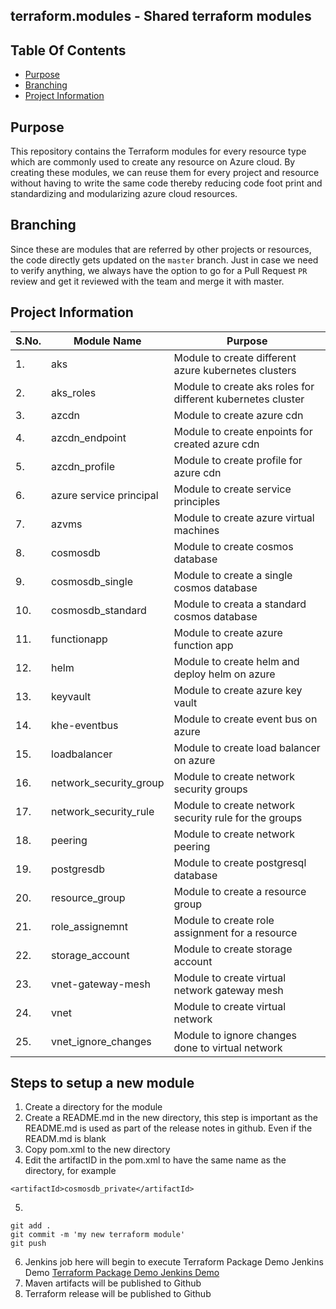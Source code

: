 ## terraform.modules - Shared terraform modules

## Table Of Contents
- [Purpose](#purpose)
- [Branching](#branching)
- [Project Information](#project-information)

## Purpose
This repository contains the Terraform modules for every resource type which are commonly used to create any resource on Azure cloud. By creating these modules, we can reuse them for every project and resource without having to write the same code thereby reducing code foot print and standardizing and modularizing azure cloud resources.

## Branching
Since these are modules that are referred by other projects or resources, the code directly gets updated on the `master` branch. Just in case we need to verify anything, we always have the option to go for a Pull Request `PR` review and get it reviewed with the team and merge it with master.

## Project Information
| S.No. | Module Name | Purpose |
|------|-------------|--------------|
| 1. | aks | Module to create different azure kubernetes clusters |
| 2. | aks_roles | Module to create aks roles for different kubernetes cluster |
| 3. | azcdn | Module to create azure cdn |
| 4. | azcdn_endpoint | Module to create enpoints for created azure cdn |
| 5. | azcdn_profile | Module to create profile for azure cdn |
| 6. | azure service principal | Module to create service principles |
| 7. | azvms | Module to create azure virtual machines |
| 8. | cosmosdb | Module to create cosmos database |
| 9. | cosmosdb_single | Module to create a single cosmos database |
| 10.| cosmosdb_standard | Module to creata a standard cosmos database |
| 11.| functionapp |Module to create azure function app  |
| 12.| helm | Module to create helm and deploy helm on azure |
| 13.| keyvault | Module to create azure key vault |
| 14.| khe-eventbus | Module to create event bus on azure |
| 15.| loadbalancer | Module to create load balancer on azure |
| 16.| network_security_group | Module to create network security groups |
| 17.| network_security_rule | Module to create network security rule for the groups |
| 18.| peering | Module to create network peering |
| 19.| postgresdb | Module to create postgresql database |
| 20.| resource_group | Module to create a resource group |
| 21.| role_assignemnt | Module to create role assignment for a resource |
| 22.| storage_account | Module to create storage account |
| 23.| vnet-gateway-mesh | Module to create virtual network gateway mesh |
| 24.| vnet | Module to create virtual network |
| 25.| vnet_ignore_changes | Module to ignore changes done to virtual network |


## Steps to setup a new module

1. Create a directory for the module
2. Create a README.md in the new directory, this step is important as the README.md is used as part of the release notes in github. Even if the READM.md is blank
3. Copy pom.xml to the new directory
4. Edit the artifactID in the pom.xml to have the same name as the directory, for example
```
<artifactId>cosmosdb_private</artifactId>
```
5. 
```
git add .
git commit -m 'my new terraform module'
git push
```
6. Jenkins job here will begin to execute
Terraform Package Demo Jenkins Demo [Terraform Package Demo Jenkins Demo](https://jenkins.domain.com/view/CloudOps/job/TF_module_packaging_demo/)
7. Maven artifacts will be published to Github
8. Terraform release will be published to Github


